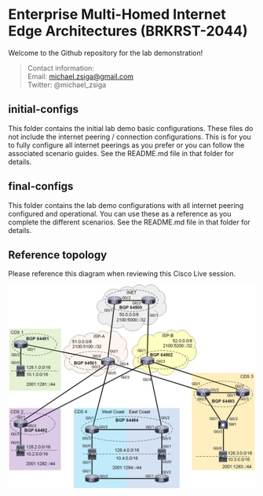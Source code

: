 # Enterprise Multi-Homed Internet Edge Architectures (BRKRST-2044)
Welcome to the Github repository for the lab demonstration!

> Contact information:\
> Email:    michael.zsiga@gmail.com\
> Twitter:  @michael_zsiga

## initial-configs
This folder contains the initial lab demo basic configurations. These files do not include the internet peering / connection configurations. This is for you to fully configure all internet peerings as you prefer or you can follow the associated scenario guides. See the README.md file in that folder for details.

## final-configs
This folder contains the lab demo configurations with all internet peering configured and operational. You can use these as a reference as you complete the different scenarios. See the README.md file in that folder for details.

## Reference topology
Please reference this diagram when reviewing this Cisco Live session.

![Reference topology](topology.jpg)
